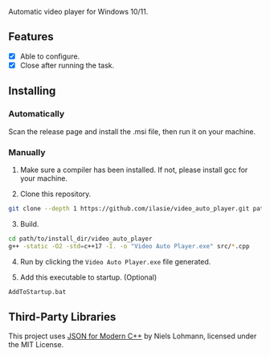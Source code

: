 Automatic video player for Windows 10/11.

## Features

- [x] Able to configure.
- [x] Close after running the task.

## Installing

### Automatically

Scan the release page and install the .msi file, then run it on your machine. 

### Manually

1. Make sure a compiler has been installed. If not, please install gcc for your machine.

2. Clone this repository.

```bash
git clone --depth 1 https://github.com/ilasie/video_auto_player.git path/to/your/install_dir/video_auto_player
```

3. Build.

```bash
cd path/to/install_dir/video_auto_player
g++ -static -O2 -std=c++17 -I. -o "Video Auto Player.exe" src/*.cpp
```

4. Run by clicking the `Video Auto Player.exe` file generated.

5. Add this executable to startup. (Optional)

```bash
AddToStartup.bat
```

## Third-Party Libraries

This project uses [JSON for Modern C++](https://github.com/nlohmann/json) by Niels Lohmann, licensed under the MIT License.